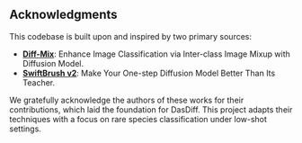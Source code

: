 ## Acknowledgments

This codebase is built upon and inspired by two primary sources:

- [**Diff-Mix**](https://github.com/Zhicaiwww/Diff-Mix): Enhance Image Classification via Inter-class Image Mixup with Diffusion Model.
- [**SwiftBrush v2**](https://github.com/VinAIResearch/SwiftBrushV2):  Make Your One-step Diffusion Model Better Than Its Teacher.

We gratefully acknowledge the authors of these works for their contributions, which laid the foundation for DasDiff. This project adapts their techniques with a focus on rare species classification under low-shot settings.
